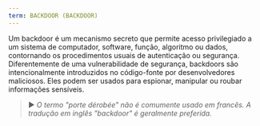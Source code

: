 ```yaml
---
term: BACKDOOR (BACKDOOR)
---
```


Um backdoor é um mecanismo secreto que permite acesso privilegiado a um sistema de computador, software, função, algoritmo ou dados, contornando os procedimentos usuais de autenticação ou segurança. Diferentemente de uma vulnerabilidade de segurança, backdoors são intencionalmente introduzidos no código-fonte por desenvolvedores maliciosos. Eles podem ser usados para espionar, manipular ou roubar informações sensíveis.

> ► *O termo "porte dérobée" não é comumente usado em francês. A tradução em inglês "backdoor" é geralmente preferida.*